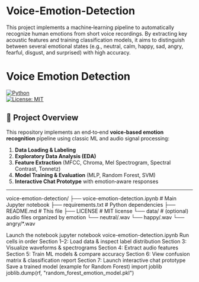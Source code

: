 # Voice-Emotion-Detection
This project implements a machine‑learning pipeline to automatically recognize human emotions from short voice recordings. By extracting key acoustic features and training classification models, it aims to distinguish between several emotional states (e.g., neutral, calm, happy, sad, angry, fearful, disgust, and surprised) with high accuracy.


# Voice Emotion Detection

[![Python](https://img.shields.io/badge/python-3.8%2B-blue)](https://www.python.org/)  
[![License: MIT](https://img.shields.io/badge/License-MIT-yellow.svg)](LICENSE)

## 🚀 Project Overview

This repository implements an end‑to‑end **voice‑based emotion recognition** pipeline using classic ML and audio signal processing:

1. **Data Loading & Labeling**  
2. **Exploratory Data Analysis (EDA)**  
3. **Feature Extraction** (MFCC, Chroma, Mel Spectrogram, Spectral Contrast, Tonnetz)  
4. **Model Training & Evaluation** (MLP, Random Forest, SVM)  
5. **Interactive Chat Prototype** with emotion‑aware responses

---

voice-emotion-detection/
├── voice-emotion-detection.ipynb # Main Jupyter notebook
├── requirements.txt # Python dependencies
├── README.md # This file
├── LICENSE # MIT license
└── data/ # (optional) audio files organized by emotion
└── neutral/.wav
└── happy/.wav
└── angry/*.wav

Launch the notebook
jupyter notebook voice-emotion-detection.ipynb
Run cells in order
Section 1–2: Load data & inspect label distribution
Section 3: Visualize waveforms & spectrograms
Section 4: Extract audio features
Section 5: Train ML models & compare accuracy
Section 6: View confusion matrix & classification report
Section 7: Launch interactive chat prototype
Save a trained model (example for Random Forest)
import joblib
joblib.dump(rf, "random_forest_emotion_model.pkl")
